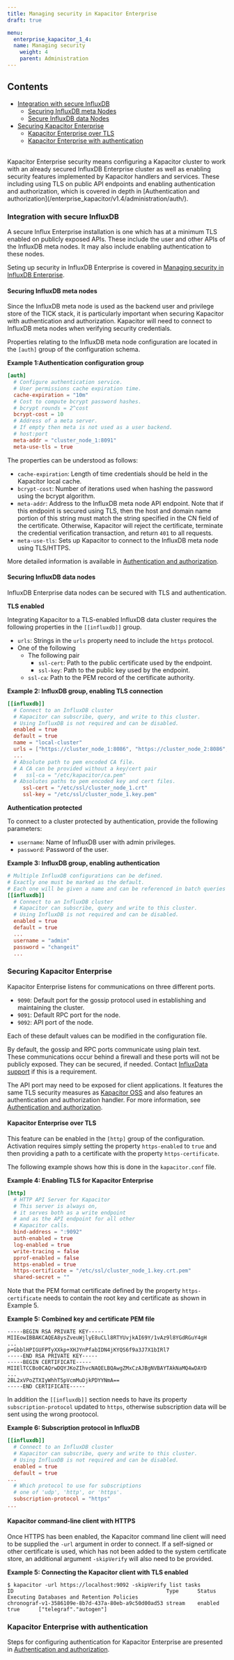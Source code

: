 ```yaml
---
title: Managing security in Kapacitor Enterprise
draft: true

menu:
  enterprise_kapacitor_1_4:
  name: Managing security
    weight: 4
    parent: Administration
---
```


## Contents

* [Integration with secure InfluxDB](#integration-with-secure-influxdb)
   * [Securing InfluxDB meta Nodes](#secure-influxdb-meta-nodes)
   * [Secure InfluxDB data Nodes](#secure-influxdb-data-nodes)
* [Securing Kapacitor Enterprise](#securing-kapacitor-enterprise)
   * [Kapacitor Enterprise over TLS](#kapacitor-enterprise-over-tls)
   * [Kapacitor Enterprise with authentication](#kapacitor-enterprise-with-authentication)  

<br/>
Kapacitor Enterprise security means configuring a Kapacitor cluster to work with
an already secured InfluxDB Enterprise cluster as well as enabling security
features implemented by Kapacitor handlers and services.  These including using
TLS on public API endpoints and enabling authentication and authorization, which
is covered in depth in [Authentication and authorization](/enterprise_kapacitor/v1.4/administration/auth/).    

### Integration with secure InfluxDB

A secure Influx Enterprise installation is one which has at a minimum TLS
enabled on publicly exposed APIs.  These include the user and other APIs of
the InfluxDB meta nodes.  It may also include enabling authentication to these
nodes.  

Seting up security in InfluxDB Enterprise is covered in [Managing security in InfluxDB Enterprise](/enterprise_influxdb/v1.5/administration/security/).

#### Securing InfluxDB meta nodes

Since the InfluxDB meta node is used as the backend user and privilege store of the
TICK stack, it is particularly important when securing Kapacitor with
authentication and authorization.  Kapacitor will need to connect to InfluxDB meta nodes
when verifying security credentials.

Properties relating to the InfluxDB meta node configuration are located in the `[auth]`
group of the configuration schema.  

**Example 1:Authentication configuration group**

```toml
[auth]
  # Configure authentication service.
  # User permissions cache expiration time.
  cache-expiration = "10m"
  # Cost to compute bcrypt password hashes.
  # bcrypt rounds = 2^cost
  bcrypt-cost = 10
  # Address of a meta server.
  # If empty then meta is not used as a user backend.
  # host:port
  meta-addr = "cluster_node_1:8091"
  meta-use-tls = true
```

The properties can be understood as follows:

* `cache-expiration`: Length of time credentials should be held in the Kapacitor local cache.
* `bcrypt-cost`: Number of iterations used when hashing the password using the bcrypt algorithm.
* `meta-addr`: Address to the InfluxDB meta node API endpoint.  Note that if this endpoint is secured using TLS, then the host and domain name portion of this string must match the string specified in the CN field of the certificate.  Otherwise, Kapacitor will reject the certificate, terminate the credential verification transaction, and return `401` to all requests.
* `meta-use-tls`: Sets up Kapacitor to connect to the InfluxDB meta node using TLS/HTTPS.

More detailed information is available in 
[Authentication and authorization](/enterprise_kapacitor/v1.4/administration/auth/).  

#### Securing InfluxDB data nodes

InfluxDB Enterprise data nodes can be secured with TLS and authentication.

**TLS enabled**

Integrating Kapacitor to a TLS-enabled InfluxDB data cluster requires the following
properties in the `[[influxdb]]` group.

* `urls`: Strings in the `urls` property need to include the `https` protocol.  
* One of the following
   * The following pair
      * `ssl-cert`: Path to the public certificate used by the endpoint.
      * `ssl-key`: Path to the public key used by the endpoint.
   * `ssl-ca`: Path to the PEM record of the certificate authority.

**Example 2: InfluxDB group, enabling TLS connection**

```toml
[[influxdb]]
  # Connect to an InfluxDB cluster
  # Kapacitor can subscribe, query, and write to this cluster.
  # Using InfluxDB is not required and can be disabled.
  enabled = true
  default = true
  name = "local-cluster"
  urls = ["https://cluster_node_1:8086", "https://cluster_node_2:8086", "https://cluster_node_3:8086" ]
  ...
  # Absolute path to pem encoded CA file.
  # A CA can be provided without a key/cert pair
  #   ssl-ca = "/etc/kapacitor/ca.pem"
  # Absolutes paths to pem encoded key and cert files.
     ssl-cert = "/etc/ssl/cluster_node_1.crt"
     ssl-key = "/etc/ssl/cluster_node_1.key.pem"

```

**Authentication protected**

To connect to a cluster protected by authentication, provide the following parameters:

* `username`: Name of InfluxDB user with admin privileges.
* `password`: Password of the user.

**Example 3: InfluxDB group, enabling authentication**
```toml
# Multiple InfluxDB configurations can be defined.
# Exactly one must be marked as the default.
# Each one will be given a name and can be referenced in batch queries and InfluxDBOut nodes.
[[influxdb]]
  # Connect to an InfluxDB cluster
  # Kapacitor can subscribe, query and write to this cluster.
  # Using InfluxDB is not required and can be disabled.
  enabled = true
  default = true
  ...
  username = "admin"
  password = "changeit"
  ...
```

### Securing Kapacitor Enterprise

Kapacitor Enterprise listens for communications on three different ports.

* `9090`: Default port for the gossip protocol used in establishing and maintaining the cluster.
* `9091`: Default RPC port for the node.
* `9092`: API port of the node.

Each of these default values can be modified in the configuration file.

By default, the gossip and RPC ports communicate using plain text.  
These communications occur behind a firewall and these ports
will not be publicly exposed. They can be secured, if needed.  Contact
[InfluxData support](mailto:Support@InfluxData.com) if this is a
requirement.

The API port may need to be exposed for client applications.  It features the
same TLS security measures as
[Kapacitor OSS](/kapacitor/v1.4/administration/security/#kapacitor-security)
and also features an authentication and authorization handler. For more information,
see [Authentication and authorization](/enterprise_kapacitor/v1.4/administration/auth/).

#### Kapacitor Enterprise over TLS

This feature can be enabled in the `[http]` group of the configuration.
Activation requires simply setting the property `https-enabled` to `true` and
then providing a path to a certificate with the property `https-certificate`.

The following example shows how this is done in the `kapacitor.conf` file.

**Example 4: Enabling TLS for Kapacitor Enterprise**
```toml
[http]
  # HTTP API Server for Kapacitor
  # This server is always on,
  # it serves both as a write endpoint
  # and as the API endpoint for all other
  # Kapacitor calls.
  bind-address = ":9092"
  auth-enabled = true
  log-enabled = true
  write-tracing = false
  pprof-enabled = false
  https-enabled = true
  https-certificate = "/etc/ssl/cluster_node_1.key.crt.pem"
  shared-secret = ""
```

Note that the PEM format certificate defined by the property `https-certificate`
needs to contain the root key and certificate as shown in Example 5.

**Example 5: Combined key and certificate PEM file**
```
-----BEGIN RSA PRIVATE KEY-----
MIIEowIBBAKCAQEA8ysZveuWjlyE8uCLl8RTYUvjkAI69Y/1vAz9l8YGdRGuY4gH
...
p+GbblHPIGUFPTyXXkp+XHJYnPfabIDN4jKYQS6f9a3J7X1bIRl7
-----END RSA PRIVATE KEY-----
-----BEGIN CERTIFICATE-----
MIIElTCCBo0CAQrwDQYJKoZIhvcNAQELBQAwgZMxCzAJBgNVBAYTAkNaMQ4wDAYD
...
2BL2xVPoZTXIyWhhT5pVcmMuDjkPDYYNmA==
-----END CERTIFICATE-----
```

In addition the `[[influxdb]]` section needs to have its property
`subscription-protocol` updated to `https`, otherwise subscription data will be
sent using the wrong prootocol.

**Example 6: Subscription protocol in InfluxDB**
```toml
[[influxdb]]
  # Connect to an InfluxDB cluster
  # Kapacitor can subscribe, query and write to this cluster.
  # Using InfluxDB is not required and can be disabled.
  enabled = true
  default = true
...
  # Which protocol to use for subscriptions
  # one of 'udp', 'http', or 'https'.
  subscription-protocol = "https"
...
```

#### Kapacitor command-line client with HTTPS

Once HTTPS has been enabled, the Kapacitor command line client will need to be
supplied the `-url` argument in order to connect.  If a self-signed or other
certificate is used, which has not been added to the system certificate store,
an additional argument `-skipVerify` will also need to be provided.

**Example 5: Connecting the Kapacitor client with TLS enabled**
```
$ kapacitor -url https://localhost:9092 -skipVerify list tasks
ID                                                 Type      Status    Executing Databases and Retention Policies
chronograf-v1-3586109e-8b7d-437a-80eb-a9c50d00ad53 stream    enabled   true      ["telegraf"."autogen"]
```

### Kapacitor Enterprise with authentication

Steps for configuring authentication for Kapacitor Enterprise are presented in [Authentication and authorization](/enterprise_kapacitor/v1.4/administration/auth/).
